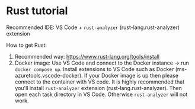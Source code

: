 # Rust tutorial

Recommended IDE: VS Code + `rust-analyzer` (rust-lang.rust-analyzer) extension

How to get Rust:
1. Recommended way: https://www.rust-lang.org/tools/install
2. Docker image: Use VS Code and connect to the Docker instance -> run `docker compose up`. Install extensions to VS Code such as Docker (ms-azuretools.vscode-docker). If your Docker image is up then please connect to the container with VS code. It is highly recommended that you'll install `rust-analyzer` extension (rust-lang.rust-analyzer). Then open each task directory in VS Code. Otherwise `rust-analyzer` will not work.
